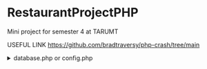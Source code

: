 # RestaurantProjectPHP
Mini project for semester 4 at TARUMT

USEFUL LINK
  https://github.com/bradtraversy/php-crash/tree/main
<details>
  <summary>database.php or config.php</summary>

  ```php
//database.php or config.php
//TO bring header.php to other file
//<?php  include 'header.php'?>
//or use require or require_once

//Connecting Database
define('DB_HOST','localhost');
define('DB_USER','');
define('DB_PASS','');
define('DB_NAME','');

//Create Concetion
$conn = new mysqli(DB_HOST,DB_USER,DB_PASS,DB_NAME);

//Check COnnection
if($conn->connect_error){ //if not conencted
  die('Connection Failed'.$conn->connect_error);//kills the conenction OR terminate execution
}

```

  ### put in page like index.php or home.php
  ```php
  //TO bring header.php to other file
//<?php  include 'header.php'?>
//or use require or require_once
  ```
</details>
